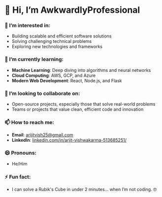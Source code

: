 # 👋 Hi, I’m **AwkwardlyProfessional**

### 👀 I’m interested in:
- Building scalable and efficient software solutions
- Solving challenging technical problems
- Exploring new technologies and frameworks

### 🌱 I’m currently learning:
- **Machine Learning**: Deep diving into algorithms and neural networks
- **Cloud Computing**: AWS, GCP, and Azure
- **Modern Web Development**: React, Node.js, and Flask

### 💞️ I’m looking to collaborate on:
- Open-source projects, especially those that solve real-world problems
- Teams or projects that value clean, efficient code and innovation

### 📫 How to reach me:
- **Email**: arijitvish25@gmail.com
- **LinkedIn**: [linkedin.com/in/arjit-vishwakarma-513685251/](https://linkedin.com/in/arjit-vishwakarma-513685251/)

### 😄 Pronouns:
- He/Him

### ⚡ Fun fact:
- I can solve a Rubik's Cube in under 2 minutes... when I’m not coding. 🤓
